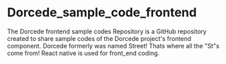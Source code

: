 # Dorcede_sample_code_frontend
The Dorcede frontend sample codes Repository is a GitHub repository created to share sample codes of the Dorcede project's frontend component. Dorcede formerly was named Street! Thats where all the "St"s come from! React native is used for front_end coding. 
